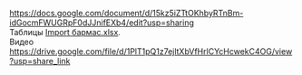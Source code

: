 https://docs.google.com/document/d/15kz5iZTtOKhbyRTnBm-idGocmFWUGRpF0dJJnifEXb4/edit?usp=sharing   
Таблицы [Import бармас.xlsx](https://github.com/Katya6589/Date-Base/files/10424634/Import.xlsx).  
Видео https://drive.google.com/file/d/1PlT1pQ1z7ejltXbVfHrlCYcHcwekC4OG/view?usp=share_link
